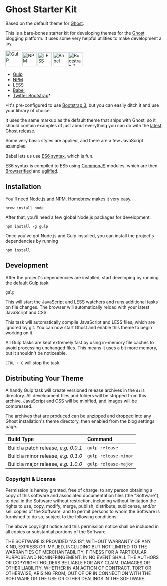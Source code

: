 # Ghost Starter Kit

Based on the default theme for [Ghost](http://github.com/tryghost/ghost/).

This is a bare-bones starter kit for developing themes for the [Ghost](http://ghost.org/) blogging platform. It uses some very helpful utilities to make development a joy.

<img src="https://avatars0.githubusercontent.com/u/6200624" alt="Gulp" height="50">
<img src="https://www.npmjs.com/static/images/npm-logo.svg" alt="NPM" height="45">
<img src="http://lesscss.org/public/img/logo.png" alt="LESS" height="45">
<img src="https://babeljs.io/images/logo.svg" alt="Babel" height="45">
<img src="http://upload.wikimedia.org/wikipedia/commons/e/ea/Boostrap_logo.svg" alt="Bootstrap 3" height="45">

- [Gulp](http://gulpjs.com/)
- [NPM](https://www.npmjs.com/)
- [LESS](http://lesscss.org/)
- [Babel](https://babeljs.io/)
- [Twitter Bootstrap](http://getbootstrap.com/)*

*It's pre-configured to use [Bootstrap 3](http://getbootstrap.com/), but you can easily ditch it and use your library of choice.

It uses the same markup as the default theme that ships with Ghost, so it should contain examples of just about everything you can do with the [latest Ghost release](https://github.com/TryGhost/Ghost/releases).

Some very basic styles are applied, and there are a few JavaScript examples.

Babel lets us use [ES6 syntax](https://github.com/lukehoban/es6features), which is fun.

ES6 syntax is compiled to ES5 using [CommonJS](http://addyosmani.com/writing-modular-js/) modules, which are then [Browserified](http://browserify.org/) and [uglified](https://github.com/mishoo/UglifyJS).

## Installation

You'll need [Node.js and NPM](http://nodejs.org/). [Homebrew](http://brew.sh/) makes it very easy.

```
brew install node
```

After that, you'll need a few global Node.js packages for development.

```
npm install -g gulp
```

Once you've got Node.js and Gulp installed, you can install the project's dependencies by running

```
npm install
```

## Development

After the project's dependencies are installed, start developing by running the default Gulp task:

```
gulp
```

This will start the JavaScript and LESS watchers and runs additional tasks on file changes. The browser will automatically reload with your latest JavaScript and CSS.

This task will automatically compile JavaScript and LESS files, which are ignored by git. You can now start Ghost and enable this theme to begin working on it.

All Gulp tasks are kept extremely fast by using in-memory file caches to avoid processing unchanged files. This means it uses a bit more memory, but it shouldn't be noticeable.

`CTRL + C` will stop the task.

## Distributing Your Theme

A handy Gulp task will create versioned release archives in the `dist` directory. All development files and folders will be stripped from this archive. JavaScript and CSS will be minified, and images will be compressed.

The archives that are produced can be unzipped and dropped into any Ghost installation's theme directory, then enabled from the blog settings page.

Build Type | Command
:----------|:--------
Build a patch release, _e.g. 0.0.1_ | `gulp release`
Build a minor release, _e.g. 0.1.0_ | `gulp release-minor`
Build a major release, _e.g. 1.0.0_ | `gulp release-major`


### Copyright & License

Permission is hereby granted, free of charge, to any person obtaining a copy of this software and associated documentation files (the "Software"), to deal in the Software without restriction, including without limitation the rights to use, copy, modify, merge, publish, distribute, sublicense, and/or sell copies of the Software, and to permit persons to whom the Software is furnished to do so, subject to the following conditions:

The above copyright notice and this permission notice shall be included in all copies or substantial portions of the Software.

THE SOFTWARE IS PROVIDED "AS IS", WITHOUT WARRANTY OF ANY KIND, EXPRESS OR IMPLIED, INCLUDING BUT NOT LIMITED TO THE WARRANTIES OF MERCHANTABILITY, FITNESS FOR A PARTICULAR PURPOSE AND
NONINFRINGEMENT. IN NO EVENT SHALL THE AUTHORS OR COPYRIGHT HOLDERS BE LIABLE FOR ANY CLAIM, DAMAGES OR OTHER LIABILITY, WHETHER IN AN ACTION OF CONTRACT, TORT OR OTHERWISE, ARISING FROM, OUT OF OR IN CONNECTION WITH THE SOFTWARE OR THE USE OR OTHER DEALINGS IN THE SOFTWARE.
